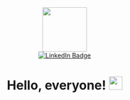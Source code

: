 <div id="header" align="center">
  <img src="https://media.giphy.com/media/v1.Y2lkPTc5MGI3NjExZjNwYWJsZDE5b29sZm03bDkzN3BweHdvc2o5aWxuY290aTd3Zm9rbSZlcD12MV9pbnRlcm5hbF9naWZfYnlfaWQmY3Q9Zw/5WILqPq29TyIkVCSej/giphy.gif" width="100"/>
</div>
<div align="center"> <a href="https://www.linkedin.com/in/roman-kadevich-348145279/">
    <img src="https://img.shields.io/badge/LinkedIn-blue?style=for-the-badge&logo=linkedin&logoColor=white" alt="LinkedIn Badge"/>
  </a>
  </div>

 <h1 align="center">
  <span>Hello, everyone!<span>
  <img src="https://media.giphy.com/media/hvRJCLFzcasrR4ia7z/giphy.gif" width="30px"/>
</h1>
